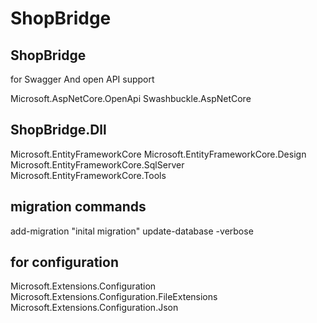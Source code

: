 # ShopBridge

ShopBridge
---------------
for Swagger And open API support 

Microsoft.AspNetCore.OpenApi
Swashbuckle.AspNetCore



ShopBridge.Dll
-----------------
Microsoft.EntityFrameworkCore
Microsoft.EntityFrameworkCore.Design
Microsoft.EntityFrameworkCore.SqlServer
Microsoft.EntityFrameworkCore.Tools

migration commands 
----------------
add-migration "inital migration"
update-database -verbose


for configuration 
---------------------
Microsoft.Extensions.Configuration
Microsoft.Extensions.Configuration.FileExtensions
Microsoft.Extensions.Configuration.Json
